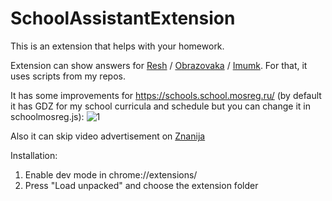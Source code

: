 # SchoolAssistantExtension

This is an extension that helps with your homework.

Extension can show answers for [Resh](https://resh.edu.ru) / [Obrazovaka](https://obrazovaka.ru) / [Imumk](https://mo.imumk.ru).
For that, it uses scripts from my repos.

It has some improvements for https://schools.school.mosreg.ru/ (by default it has GDZ for my school curricula and schedule but you can change it in schoolmosreg.js):
![1](https://github.com/granlovestea/SchoolAssistantExtension/blob/main/schoolmosreg1.png)

Also it can skip video advertisement on [Znanija](https://znanija.com/)

Installation:

1. Enable dev mode in chrome://extensions/
2. Press "Load unpacked" and choose the extension folder
